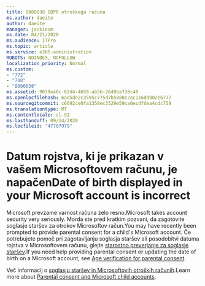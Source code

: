 ```yaml
---
title: 8000038 GDPR otroškega računa
ms.author: daeite
author: daeite
manager: jackiesm
ms.date: 04/21/2020
ms.audience: ITPro
ms.topic: article
ms.service: o365-administration
ROBOTS: NOINDEX, NOFOLLOW
localization_priority: Normal
ms.custom:
- "772"
- "788"
- "8000038"
ms.assetid: 9039e40c-62d4-4658-ab5b-2649ba738c40
ms.openlocfilehash: 6ad5de2c3595c775d7b5080c2ac116dd002e6777
ms.sourcegitcommit: c6692ce0fa1358ec3529e59ca0ecdfdea4cdc759
ms.translationtype: MT
ms.contentlocale: sl-SI
ms.lasthandoff: 09/14/2020
ms.locfileid: "47707979"
---
```

# <a name="date-of-birth-displayed-in-your-microsoft-account-is-incorrect"></a><span data-ttu-id="33bf6-102">Datum rojstva, ki je prikazan v vašem Microsoftovem računu, je napačen</span><span class="sxs-lookup"><span data-stu-id="33bf6-102">Date of birth displayed in your Microsoft account is incorrect</span></span>

<span data-ttu-id="33bf6-103">Microsoft prevzame varnost računa zelo resno.</span><span class="sxs-lookup"><span data-stu-id="33bf6-103">Microsoft takes account security very seriously.</span></span> <span data-ttu-id="33bf6-104">Morda ste pred kratkim pozvani, da zagotovite soglasje staršev za otrokov Microsoftov račun.</span><span class="sxs-lookup"><span data-stu-id="33bf6-104">You may have recently been prompted to provide parental consent for a child's Microsoft account.</span></span> <span data-ttu-id="33bf6-105">Če potrebujete pomoč pri zagotavljanju soglasja staršev ali posodobitvi datuma rojstva v Microsoftovem računu, glejte [starostno preverjanje za soglasje staršev](https://go.microsoft.com/fwlink/p/?linkid=874364).</span><span class="sxs-lookup"><span data-stu-id="33bf6-105">If you need help providing parental consent or updating the date of birth on a Microsoft account, see [Age verification for parental consent](https://go.microsoft.com/fwlink/p/?linkid=874364).</span></span>
  
<span data-ttu-id="33bf6-106">Več informacij o [soglasju staršev in Microsoftovih otroških računih](https://go.microsoft.com/fwlink/p/?linkid=874365).</span><span class="sxs-lookup"><span data-stu-id="33bf6-106">Learn more about [Parental consent and Microsoft child accounts](https://go.microsoft.com/fwlink/p/?linkid=874365).</span></span>
  